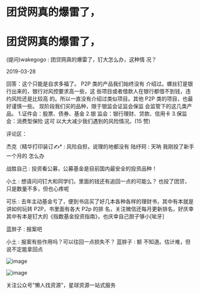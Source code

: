 # 团贷网真的爆雷了，

# 团贷网真的爆雷了，

(提问)wakegogo : 团贷网真的爆雷了，钉大怎么办，这种情 况？

2019-03-28

回答：这个只能是自求多福了。 P2P 类的产品我们始终没有 介绍过。螺丝钉是银行出来的，银行对风控要求高一些，这 些项目或者借款人在银行都借不到钱，违约风险还是比较高 的。所以一直没有介绍过类似项目。其他 P2P 类的项目，也最 好谨慎一些。 现阶段我们买的品种，限于银监会证监会保监 会监管下的这几类产品。 1.证件会：股票、债券、基金 2.银 监会：银行理财、贷款、信用卡 3.保监会：消费型保险 这可 以大大减少我们遇到的风险情况。(15 赞)

评论区：

杰克（精华打印装订✍* : 风险自担，说理的地都没有 陆纾珂 : 天呐 我刚投了新手一个月的 怎么办

战胜自己 : 投资看公募，公募基金是目前国内最安全的投资品种！

小土 : 想请问问钉大和同学们，里面的钱还有追回一点的可能么？ 也投了团贷，只是数量不多，但也心疼呢

可乐 : 去年主动基金亏了，便到书店买了好几本各种各样的理财书，其中有本就是讲如何玩转 P2P，书里面有各大 P2p 的排 名，关注微信还每月更新排名，好庆幸其中有本是钉大的《指数基金投资指南》，也庆幸自己胆子够小[呲牙]

蓝胖子 : 报案吧

小土 : 报案有些作用吗？可以往回一点损失不？ 蓝胖子 : 额 不知道。估计难，但说不定能拿回点

![image](img/Image_0381.png)

![image](img/Image_0391.png)

关注公众号"懒人找资源"，星球资源一站式服务